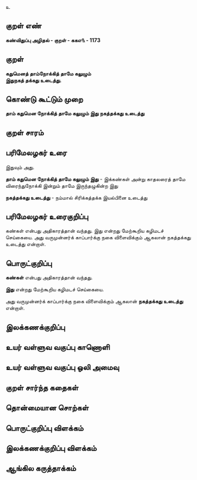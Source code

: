 உ

## குறள் எண் 

**கண்விதுப்பு அழிதல் - குறள் - ககஎ௩ - 1173**

## குறள் 

**கதுமெனத் தாம்நோக்கித் தாமே கலுழும்  
இதுநகத் தக்கது உடைத்து.**

## கொண்டு கூட்டும் முறை

**தாம் கதுமென நோக்கித் தாமே கலுழும் இது நகத்தக்கது உடைத்து**

## குறள் சாரம் 


## பரிமேலழகர் உரை

இதுவும் அது. 

**தாம் கதுமென நோக்கித் தாமே கலுழும் இது** - இக்கண்கள் அன்று காதலரைத் தாமே விரைந்துநோக்கி இன்றும் தாமே இருந்தழுகின்ற இது 

**நகத்தக்கது உடைத்து** - நம்மால் சிரிக்கத்தக்க இயல்பினை உடைத்து

## பரிமேலழகர் உரைகுறிப்பு   

கண்கள் என்பது அதிகாரத்தான் வந்தது. இது என்றது மேற்கூறிய கழிமடச் செய்கையை. அது வருமுன்னர்க் காப்பார்க்கு நகை விளைவிக்கும் ஆகலான் நகத்தக்கது உடைத்து என்றாள்.

## பொருட்குறிப்பு 

**கண்கள்** என்பது அதிகாரத்தான் வந்தது. 

**இது** என்றது மேற்கூறிய கழிமடச் செய்கையை. 

அது வருமுன்னர்க் காப்பார்க்கு நகை விளைவிக்கும் ஆகலான் **நகத்தக்கது உடைத்து** என்றாள்.

## இலக்கணக்குறிப்பு  


## உயர் வள்ளுவ வகுப்பு காணொளி


## உயர் வள்ளுவ வகுப்பு ஒலி அமைவு 

 
## குறள் சார்ந்த கதைகள் 


## தொன்மையான சொற்கள்


## பொருட்குறிப்பு விளக்கம்


## இலக்கணக்குறிப்பு விளக்கம்


## ஆங்கில கருத்தாக்கம் 


